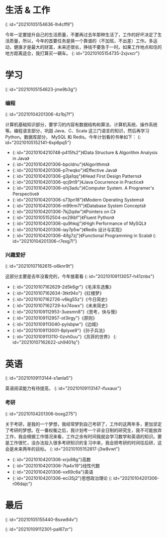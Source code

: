 # 生活 & 工作
{: id="20210105154636-lh4cff9"}

今年一定要提升自己的生活质量，不要再过去年那种生活了，工作的好坏决定了生活质量，所以，今年的首要任务是换一个靠谱的（不加班，不出差）工作。多运动，健康才是最大的财富，未来还很长，挣钱不要急于一时。如果工作地点和住的地方距离适合，我打算买一辆车。
{: id="20210105154735-2xjvxcr"}

# 学习
{: id="20210105154623-jme9b3g"}

### 编程
{: id="20210104201306-4z1bj7f"}

计算机基础知识部分，要学习的内容有数据结构和算法、计算机系统、操作系统等。编程语言部分，巩固 Java、C、Scala 这三门语言的知识，然后再学习 Python。数据库部分， MySQL 和 Redis。今年计划看的书单如下：
{: id="20210105152141-6xp6pq5"}

- {: id="20210104210748-p415fs2"}《Data Structure & Algorithm Analysis in Java》
- {: id="20210104201306-bpcldnu"}《Algorithms》
- {: id="20210104201306-p7rwqko"}《Effective Java》
- {: id="20210104201306-g3ja1qq"}《Head First Design Patterns》
- {: id="20210104201306-qcj9rt9"}《Java Cocurrence in Practice》
- {: id="20210104201306-ohj3adu"}《Computer System. A Programer's Perspective》
- {: id="20210104201306-s73pn18"}《Modern Operating Systems》
- {: id="20210104201306-m99rm7l"}《Database System Concepts》
- {: id="20210104201306-7kj2qdw"}《Pointers on C》
- {: id="20210105152504-ex29ibf"}《Fluent Python》
- {: id="20210104201306-qu9hkqj"}《High Performance of MySQL》
- {: id="20210104201306-iay7p5w"}《Redis 设计与实现》
- {: id="20210104201306-4ifg7zj"}《Functional Programming in Scala》
{: id="20210104201306-r7exg7l"}

### 兴趣爱好
{: id="20210107162615-o6knr9t"}

这部分主要是去年没看完的，今年接着看
{: id="20210109113057-h41znbs"}

- {: id="20210107162629-2d5k6gr"}《毛泽东选集》
- {: id="20210107162634-3tkt94o"}《红楼梦》
- {: id="20210107162726-v6kg55z"}《今日简史》
- {: id="20210107162729-kx74swx"}《未来简史》
- {: id="20210109112953-3uesmn8"}《思考，快与慢》
- {: id="20210109112957-ot3irgy"}《原则》
- {: id="20210109113040-pylsbpw"}《边城》
- {: id="20210109113001-8plyxe9"}《孙子兵法》
- {: id="20210109113110-0zvh0uu"}《苏菲的世界》
{: id="20210107162622-uh9401q"}

# 英语
{: id="20210109113144-s1anla5"}

英语阅读能力有待提高，
{: id="20210109113147-ifuxaux"}

### 考研
{: id="20210104201306-boxg275"}

关于考研，是我的一个梦想，我经常梦到自己考研了，工作的这两年多，更加坚定了考研的梦想。在一番权衡之后，我计划考一个非全日制的研究生，我不可能放弃工作，我会根据工作情况来看，工作之余有时间我就会学习数学和英语的知识。要是工作很忙，没办法投入很多考研知识的复习中来，我会把考研的时间往后研，这会是未来两年的目标。
{: id="20210105152817-j3w8vwt"}

- {: id="20210104201306-xrjx88g"}高数
- {: id="20210104201306-7ta4x19"}线性代数
- {: id="20210104201306-vx69c6a"}英语
- {: id="20210104201306-eci35j2"}思想政治理论
{: id="20210104201306-r06dajc"}

# 最后
{: id="20210105155440-8sxw84v"}

{: id="20210109112301-pal67zr"}
